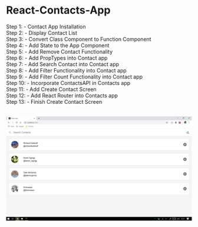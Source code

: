 # React-Contacts-App

Step 1: - Contact App Installation<br /> 
Step 2: - Display Contact List <br />
Step 3: - Convert Class Component to Function Component<br /> 
Step 4: - Add State to the App Component <br />
Step 5: - Add Remove Contact Functionality <br />
Step 6: - Add PropTypes into Contact app <br />
Step 7: - Add Search Contact into Contact app <br />
Step 8: - Add Filter Functionality into Contact app <br />
Step 9: - Add Filter Count Functionality into Contact app <br />
Step 10: - Incorporate ContactsAPI in Contacts app <br />
Step 11: - Add Create Contact Screen <br />
Step 12: - Add React Router into Contacts app<br /> 
Step 13: - Finish Create Contact Screen <br /><br />

![Screenshot](Contacts.JPG)
